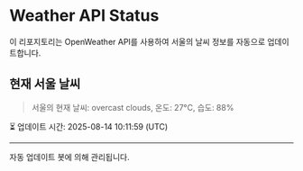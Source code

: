 
# Weather API Status

이 리포지토리는 OpenWeather API를 사용하여 서울의 날씨 정보를 자동으로 업데이트합니다.

## 현재 서울 날씨
> 서울의 현재 날씨: overcast clouds, 온도: 27°C, 습도: 88%

⏳ 업데이트 시간: 2025-08-14 10:11:59 (UTC)

---
자동 업데이트 봇에 의해 관리됩니다.
